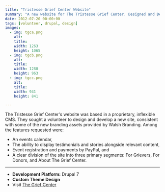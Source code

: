 ```yaml
---
title: "Tristesse Grief Center Website"
summary: "A new website for The Tristesse Grief Center. Designed and Developed in memory of Joanne Benitez."
date: 2012-07-20 00:00:00
tags: [volunteer, drupal, design]
images:
  - img: tgca.png
    alt:
    title:
    width: 1263
    height: 1065
  - img: tgcb.png
    alt:
    title:
    width: 1280
    height: 963
  - img: tgcc.png
    alt:
    title:
    width: 941
    height: 841

---
```


The Tristesse Grief Center's website was based in a proprietary, inflexible CMS. They sought a volunteer to design and develop a new site, consistent with some of the new branding assets provided by Walsh Branding. Among the features requested were:

*   An events calendar,
*   The ability to display testimonials and stories alongside relevant content,
*   Event registration and payments by PayPal, and
*   A clear division of the site into three primary segments: For Grievers, For Donors, and About The Grief Center.


---

*   **Development Platform:** Drupal 7
*   **Custom Theme Design**
*   Visit [The Grief Center](http://www.thegriefcenter.org)
